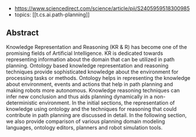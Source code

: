 
- https://www.sciencedirect.com/science/article/pii/S2405959518300985
- topics: [[t.cs.ai.path-planning]]

## Abstract

Knowledge Representation and Reasoning (KR & R) has become one of the promising fields of Artificial Intelligence. KR is dedicated towards representing information about the domain that can be utilized in path planning. Ontology based knowledge representation and reasoning techniques provide sophisticated knowledge about the environment for processing tasks or methods. Ontology helps in representing the knowledge about environment, events and actions that help in path planning and making robots more autonomous. Knowledge reasoning techniques can infer new conclusion and thus aids planning dynamically in a non-deterministic environment. In the initial sections, the representation of knowledge using ontology and the techniques for reasoning that could contribute in path planning are discussed in detail. In the following section, we also provide comparison of various planning domain modeling languages, ontology editors, planners and robot simulation tools.